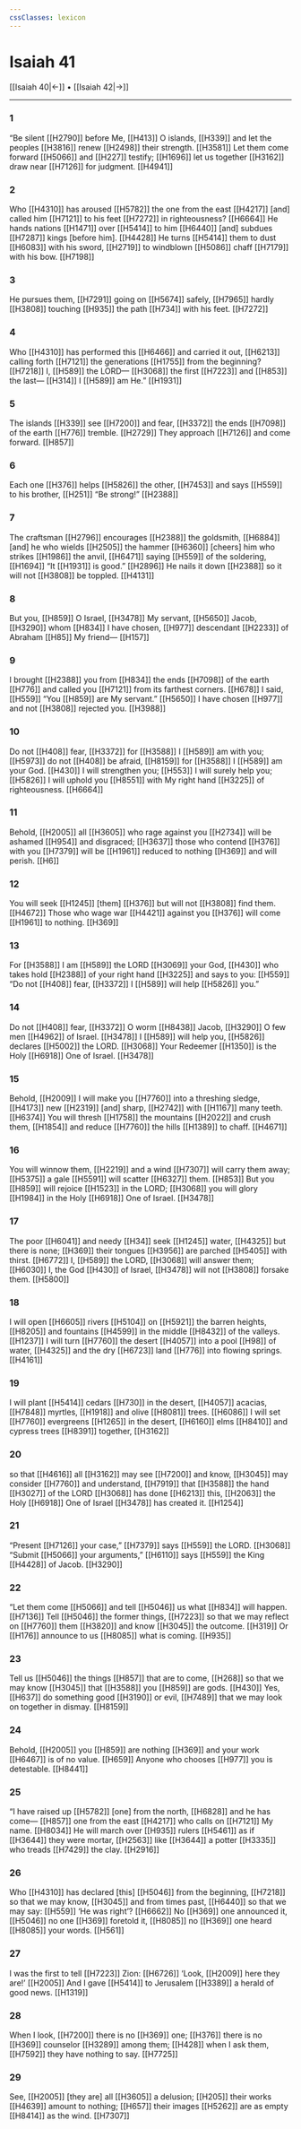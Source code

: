 ```yaml
---
cssClasses: lexicon
---
```


# Isaiah 41

[[Isaiah 40|←]] • [[Isaiah 42|→]]

---

### 1
“Be silent [[H2790]] before Me, [[H413]] O islands, [[H339]] and let the peoples [[H3816]] renew [[H2498]] their strength. [[H3581]] Let them come forward [[H5066]] and [[H227]] testify; [[H1696]] let us together [[H3162]] draw near [[H7126]] for judgment. [[H4941]]

### 2
Who [[H4310]] has aroused [[H5782]] the one from the east [[H4217]] [and] called him [[H7121]] to his feet [[H7272]] in righteousness? [[H6664]] He hands nations [[H1471]] over [[H5414]] to him [[H6440]] [and] subdues [[H7287]] kings [before him]. [[H4428]] He turns [[H5414]] them to dust [[H6083]] with his sword, [[H2719]] to windblown [[H5086]] chaff [[H7179]] with his bow. [[H7198]]

### 3
He pursues them, [[H7291]] going on [[H5674]] safely, [[H7965]] hardly [[H3808]] touching [[H935]] the path [[H734]] with his feet. [[H7272]]

### 4
Who [[H4310]] has performed this [[H6466]] and carried it out, [[H6213]] calling forth [[H7121]] the generations [[H1755]] from the beginning? [[H7218]] I, [[H589]] the LORD— [[H3068]] the first [[H7223]] and [[H853]] the last— [[H314]] I [[H589]] am He.” [[H1931]]

### 5
The islands [[H339]] see [[H7200]] and fear, [[H3372]] the ends [[H7098]] of the earth [[H776]] tremble. [[H2729]] They approach [[H7126]] and come forward. [[H857]]

### 6
Each one [[H376]] helps [[H5826]] the other, [[H7453]] and says [[H559]] to his brother, [[H251]] “Be strong!” [[H2388]]

### 7
The craftsman [[H2796]] encourages [[H2388]] the goldsmith, [[H6884]] [and] he who wields [[H2505]] the hammer [[H6360]] [cheers] him who strikes [[H1986]] the anvil, [[H6471]] saying [[H559]] of the soldering, [[H1694]] “It [[H1931]] is good.” [[H2896]] He nails it down [[H2388]] so it will not [[H3808]] be toppled. [[H4131]]

### 8
But you, [[H859]] O Israel, [[H3478]] My servant, [[H5650]] Jacob, [[H3290]] whom [[H834]] I have chosen, [[H977]] descendant [[H2233]] of Abraham [[H85]] My friend— [[H157]]

### 9
I brought [[H2388]] you from [[H834]] the ends [[H7098]] of the earth [[H776]] and called you [[H7121]] from its farthest corners. [[H678]] I said, [[H559]] “You [[H859]] are My servant.” [[H5650]] I have chosen [[H977]] and not [[H3808]] rejected you. [[H3988]]

### 10
Do not [[H408]] fear, [[H3372]] for [[H3588]] I [[H589]] am with you; [[H5973]] do not [[H408]] be afraid, [[H8159]] for [[H3588]] I [[H589]] am your God. [[H430]] I will strengthen you; [[H553]] I will surely help you; [[H5826]] I will uphold you [[H8551]] with My right hand [[H3225]] of righteousness. [[H6664]]

### 11
Behold, [[H2005]] all [[H3605]] who rage against you [[H2734]] will be ashamed [[H954]] and disgraced; [[H3637]] those who contend [[H376]] with you [[H7379]] will be [[H1961]] reduced to nothing [[H369]] and will perish. [[H6]]

### 12
You will seek [[H1245]] [them] [[H376]] but will not [[H3808]] find them. [[H4672]] Those who wage war [[H4421]] against you [[H376]] will come [[H1961]] to nothing. [[H369]]

### 13
For [[H3588]] I am [[H589]] the LORD [[H3069]] your God, [[H430]] who takes hold [[H2388]] of your right hand [[H3225]] and says to you: [[H559]] “Do not [[H408]] fear, [[H3372]] I [[H589]] will help [[H5826]] you.” 

### 14
Do not [[H408]] fear, [[H3372]] O worm [[H8438]] Jacob, [[H3290]] O few men [[H4962]] of Israel. [[H3478]] I [[H589]] will help you, [[H5826]] declares [[H5002]] the LORD. [[H3068]] Your Redeemer [[H1350]] is the Holy [[H6918]] One of Israel. [[H3478]]

### 15
Behold, [[H2009]] I will make you [[H7760]] into a threshing sledge, [[H4173]] new [[H2319]] [and] sharp, [[H2742]] with [[H1167]] many teeth. [[H6374]] You will thresh [[H1758]] the mountains [[H2022]] and crush them, [[H1854]] and reduce [[H7760]] the hills [[H1389]] to chaff. [[H4671]]

### 16
You will winnow them, [[H2219]] and a wind [[H7307]] will carry them away; [[H5375]] a gale [[H5591]] will scatter [[H6327]] them. [[H853]] But you [[H859]] will rejoice [[H1523]] in the LORD; [[H3068]] you will glory [[H1984]] in the Holy [[H6918]] One of Israel. [[H3478]]

### 17
The poor [[H6041]] and needy [[H34]] seek [[H1245]] water, [[H4325]] but there is none; [[H369]] their tongues [[H3956]] are parched [[H5405]] with thirst. [[H6772]] I, [[H589]] the LORD, [[H3068]] will answer them; [[H6030]] I, the God [[H430]] of Israel, [[H3478]] will not [[H3808]] forsake them. [[H5800]]

### 18
I will open [[H6605]] rivers [[H5104]] on [[H5921]] the barren heights, [[H8205]] and fountains [[H4599]] in the middle [[H8432]] of the valleys. [[H1237]] I will turn [[H7760]] the desert [[H4057]] into a pool [[H98]] of water, [[H4325]] and the dry [[H6723]] land [[H776]] into flowing springs. [[H4161]]

### 19
I will plant [[H5414]] cedars [[H730]] in the desert, [[H4057]] acacias, [[H7848]] myrtles, [[H1918]] and olive [[H8081]] trees. [[H6086]] I will set [[H7760]] evergreens [[H1265]] in the desert, [[H6160]] elms [[H8410]] and cypress trees [[H8391]] together, [[H3162]]

### 20
so that [[H4616]] all [[H3162]] may see [[H7200]] and know, [[H3045]] may consider [[H7760]] and understand, [[H7919]] that [[H3588]] the hand [[H3027]] of the LORD [[H3068]] has done [[H6213]] this, [[H2063]] the Holy [[H6918]] One of Israel [[H3478]] has created it. [[H1254]]

### 21
“Present [[H7126]] your case,” [[H7379]] says [[H559]] the LORD. [[H3068]] “Submit [[H5066]] your arguments,” [[H6110]] says [[H559]] the King [[H4428]] of Jacob. [[H3290]]

### 22
“Let them come [[H5066]] and tell [[H5046]] us  what [[H834]] will happen. [[H7136]] Tell [[H5046]] the former things, [[H7223]] so that we may reflect on [[H7760]] them [[H3820]] and know [[H3045]] the outcome. [[H319]] Or [[H176]] announce to us [[H8085]] what is coming. [[H935]]

### 23
Tell us [[H5046]] the things [[H857]] that are to come, [[H268]] so that we may know [[H3045]] that [[H3588]] you [[H859]] are gods. [[H430]] Yes, [[H637]] do something good [[H3190]] or evil, [[H7489]] that we may look on together in dismay. [[H8159]]

### 24
Behold, [[H2005]] you [[H859]] are nothing [[H369]] and your work [[H6467]] is of no value. [[H659]] Anyone who chooses [[H977]] you is detestable. [[H8441]]

### 25
“I have raised up [[H5782]] [one] from the north, [[H6828]] and he has come— [[H857]] one from the east [[H4217]] who calls on [[H7121]] My name. [[H8034]] He will march over [[H935]] rulers [[H5461]] as if [[H3644]] they were mortar, [[H2563]] like [[H3644]] a potter [[H3335]] who treads [[H7429]] the clay. [[H2916]]

### 26
Who [[H4310]] has declared [this] [[H5046]] from the beginning, [[H7218]] so that we may know, [[H3045]] and from times past, [[H6440]] so that we may say: [[H559]] ‘He was right’? [[H6662]] No [[H369]] one announced it, [[H5046]] no one [[H369]] foretold it, [[H8085]] no [[H369]] one heard [[H8085]] your words. [[H561]]

### 27
I was the first to tell [[H7223]] Zion: [[H6726]] ‘Look, [[H2009]] here they are!’ [[H2005]] And I gave [[H5414]] to Jerusalem [[H3389]] a herald of good news. [[H1319]]

### 28
When I look, [[H7200]] there is no [[H369]] one; [[H376]] there is no [[H369]] counselor [[H3289]] among them; [[H428]] when I ask them, [[H7592]] they have nothing to say. [[H7725]]

### 29
See, [[H2005]] [they are] all [[H3605]] a delusion; [[H205]] their works [[H4639]] amount to nothing; [[H657]] their images [[H5262]] are as empty [[H8414]] as the wind. [[H7307]]

